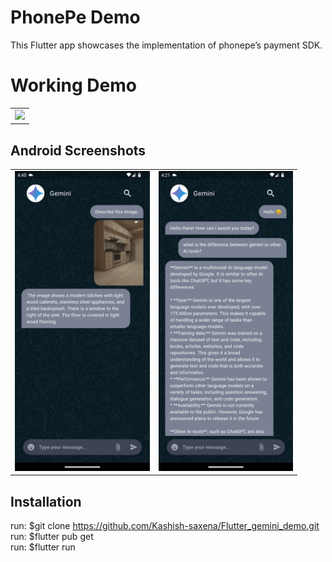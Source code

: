 # PhonePe Demo

This Flutter app showcases the implementation of phonepe’s payment SDK.

# Working Demo

<table>
<tr>
<td><img src="https://github.com/Kashish-saxena/Flutter_gemini_demo/blob/master/media/gemini_demo.gif" height="480px"></td>
</tr>
</table>

## Android Screenshots
<table>
<tr>
<td><img src="https://github.com/Kashish-saxena/Flutter_gemini_demo/blob/master/screenshots/image_screenshot.png" height="480px"></td>
<td><img src="https://github.com/Kashish-saxena/Flutter_gemini_demo/blob/master/screenshots/text_screenshot.png" height="480px"></td>
</tr>
</table>

## Installation 
run: $git clone https://github.com/Kashish-saxena/Flutter_gemini_demo.git <br />
run: $flutter pub get <br />
run: $flutter run
